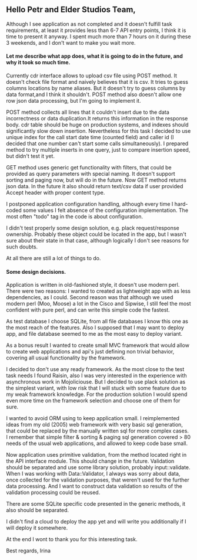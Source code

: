 ## Hello Petr and Elder Studios Team,

Although I see application as not completed and it doesn't fulfill task requirements, at least it provides less than 6-7 API entry points, I think it is time to present it anyway. I spent much more than 7 hours on it during these 3 weekends, and I don't want to make you wait more.

#### Let me describe what app does, what it is going to do in the future, and why it took so much time.

Currently cdr interface allows to upload csv file using POST method. It doesn't check file format and naively believes that it is csv.
It tries to guess columns locations by name aliases. But it doesn't try to guess columns by data format,and I think it shouldn't. POST method also doesn't allow one row json data processing, but I'm going to implement it.

POST method collects all lines that it couldn't insert due to the data incorrectness or data duplication.It returns this information in the response body. cdr table should be huge on production systems, and indexes should significantly slow down insertion. Nevertheless for this task I decided to use unique index for the call start date time (counted field) and caller id (I decided that one number can't start some calls simultaneously). I prepared method to try multiple inserts in one query, just to compare insertion speed, but didn't test it yet.

GET method uses generic get functionality with filters, that could be provided as query parameters with special naming. It doesn't support sorting and paging now, but will do in the future.
Now GET method returns json data. In the future it also should return text/csv data if user provided Accept header with proper content type.

I postponed application configuration handling, although every time I hard-coded some values I felt absence of the configuration implementation. The most often "todo" tag in the code is about configuration.

I didn't test properly some design solution, e.g. plack request/response ownership. Probably these object could be located in the app, but I wasn't sure about their state in that case, although logically I don't see reasons for such doubts.

At all there are still a lot of things to do.

#### Some design decisions.

Application is written in old-fashioned style, it doesn't use modern perl. There were two reasons: I wanted to created as lightweight app with as less dependencies, as I could. Second reason was that although we used modern perl (Moo, Moose) a lot in the Cisco and Sipwise, I still feel the most confident with pure perl, and can write this simple code the fastest.

As test database I choose SQLite, from all file databases I know this one as the most reach of the features. Also I supposed that I may want to deploy app, and file database seemed to me as the most easy to deploy variant.

As a bonus result I wanted to create small MVC framework that would allow to create web applications and api's just defining non trivial behavior, covering all usual functionality by the framework. 

I decided to don't use any ready framework. As the most close to the test task needs I found Raisin, also I was very interested in the experience with asynchronous work in Mojoliciouse. But I decided to use plack solution as the simplest variant, with low risk that I will stuck with some feature due to my weak framework knowledge. For the production solution I would spend even more time on the framework selection and choose one of them for sure. 

I wanted to avoid ORM using to keep application small. I reimplemented ideas from my old (2005) web framework with very basic sql generation, that could be replaced by the manually written sql for more complex cases. I remember that simple filter & sorting & paging sql generation covered > 80 needs of the usual web applications, and allowed to keep code base small.

Now application uses primitive validation, from the method located right in the API interface module. This should change in the future. Validation should be separated and use some library solution, probably input::validate. When I was working with Data::Validator, I always was sorry about data, once collected for the validation purposes, that weren't used for the further data processing. And I want to construct data validation so results of the validation processing could be reused.

There are some SQLite specific code presented in the generic methods, it also should be separated.

I didn't find a cloud to deploy the app yet and will write you additionally if I will deploy it somewhere.

At the end I wont to thank you for this interesting task.

Best regards,
Irina